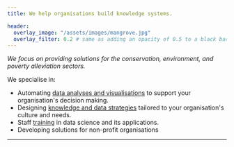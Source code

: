 ```yaml
---
title: We help organisations build knowledge systems.

header:
  overlay_image: "/assets/images/mangrove.jpg"
  overlay_filter: 0.2 # same as adding an opacity of 0.5 to a black background
---
```

 
*We focus on providing solutions for the conservation, environment, and poverty alleviation sectors.*

We specialise in:

- Automating [data analyses and visualisations](analysis_visualisation.md) to support your organisation's decision making.
- Designing [knowledge and data strategies](knowledge.md) tailored to your organisation's culture and needs.
- Staff [training](training.md) in data science and its applications.
- Developing solutions for non-profit organisations

----







